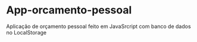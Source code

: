 # App-orcamento-pessoal
 Aplicação de orçamento pessoal feito em JavaSrcript com banco de dados no LocalStorage
